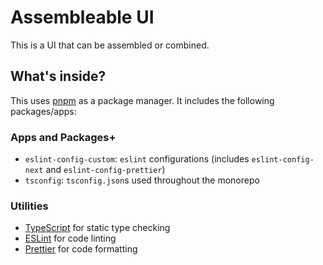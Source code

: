 # Assembleable UI

This is a UI that can be assembled or combined.

## What's inside?

This uses [pnpm](https://pnpm.io) as a package manager. It includes the following packages/apps:

### Apps and Packages+

- `eslint-config-custom`: `eslint` configurations (includes `eslint-config-next` and `eslint-config-prettier`)
- `tsconfig`: `tsconfig.json`s used throughout the monorepo

### Utilities

- [TypeScript](https://www.typescriptlang.org/) for static type checking
- [ESLint](https://eslint.org/) for code linting
- [Prettier](https://prettier.io) for code formatting
